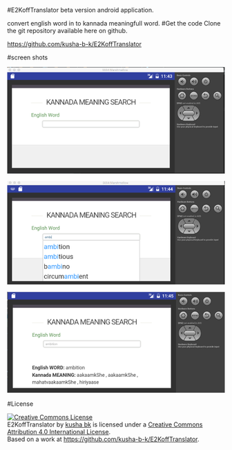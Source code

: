 #E2KoffTranslator   beta version 
android application.

convert english word in to kannada meaningfull word.
#Get the code
Clone the git repository available here on github.

https://github.com/kusha-b-k/E2KoffTranslator


#screen shots

![alt tag](https://github.com/kusha-b-k/E2KoffTranslator/blob/master/output%20screen/E2KoffTranslator1.png)


![alt tag](https://github.com/kusha-b-k/E2KoffTranslator/blob/master/output%20screen/E2KoffTranslator2.png)


![alt tag](https://github.com/kusha-b-k/E2KoffTranslator/blob/master/output%20screen/E2KoffTranslator3.png)


#License

<a rel="license" href="http://creativecommons.org/licenses/by/4.0/"><img alt="Creative Commons License" style="border-width:0" src="https://i.creativecommons.org/l/by/4.0/88x31.png" /></a><br /><span xmlns:dct="http://purl.org/dc/terms/" property="dct:title">E2KoffTranslator</span> by <a xmlns:cc="http://creativecommons.org/ns#" href="https://github.com/kusha-b-k/E2KoffTranslator" property="cc:attributionName" rel="cc:attributionURL">kusha bk</a> is licensed under a <a rel="license" href="http://creativecommons.org/licenses/by/4.0/">Creative Commons Attribution 4.0 International License</a>.<br />Based on a work at <a xmlns:dct="http://purl.org/dc/terms/" href="https://github.com/kusha-b-k/E2KoffTranslator" rel="dct:source">https://github.com/kusha-b-k/E2KoffTranslator</a>.
